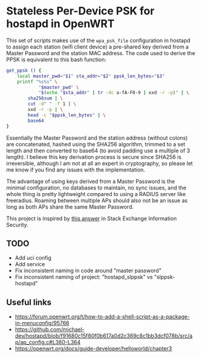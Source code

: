 # Stateless Per-Device PSK for hostapd in OpenWRT

This set of scripts makes use of the `wpa_psk_file` configuration
in hostapd to assign each station (wifi client device) a pre-shared
key derived from a Master Password and the station MAC address. The
code used to derive the PPSK is equivalent to this bash function:

```bash
get_ppsk () {
    local master_pwd="$1" sta_addr="$2" ppsk_len_bytes="$3"
    printf "%s%s" \
            "$master_pwd" \
            "$(echo "$sta_addr" | tr -dc a-fA-F0-9 | xxd -r -p)" | \
        sha256sum | \
        cut -d" " -f 1 | \
        xxd -r -p | \
        head -c "$ppsk_len_bytes" | \
        base64
}
```

Essentially the Master Password and the station address (without
colons) are concatenated, hashed using the SHA256 algorithm,
trimmed to a set length and then converted to base64 (to avoid
padding use a multiple of 3 length). I believe this key derivation
process is secure since SHA256 is irreversible, although I am not
at all an expert in cryptography, so please let me know if you find
any issues with the implementation.

The advantage of using keys derived from a Master Password is the
minimal configuration, no databases to maintain, no sync issues, and
the whole thing is pretty lightweight compared to using a RADIUS server
like freeradius. Roaming between multiple APs should also not be an
issue as long as both APs share the same Master Password.

This project is inspired by
[this answer](https://security.stackexchange.com/a/266499/193181)
in Stack Exchange Information Security.

## TODO
* Add uci config
* Add service
* Fix inconsistent naming in code around "master password"
* Fix inconsistent naming of project: "hostapd_slppsk" vs "slppsk-hostapd"

## Useful links
* https://forum.openwrt.org/t/how-to-add-a-shell-script-as-a-package-in-menuconfig/95766
* https://github.com/michael-dev/hostapd/blob/f91680c15f80f0b617a0d2c369c8c1bb3dcf078b/src/ap/ap_config.c#L360-L364
* https://openwrt.org/docs/guide-developer/helloworld/chapter3

